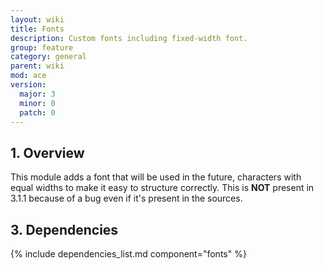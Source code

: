 ```yaml
---
layout: wiki
title: Fonts
description: Custom fonts including fixed-width font.
group: feature
category: general
parent: wiki
mod: ace
version:
  major: 3
  minor: 0
  patch: 0
---
```


## 1. Overview

This module adds a font that will be used in the future, characters with equal widths to make it easy to structure correctly. This is **NOT** present in 3.1.1 because of a bug even if it's present in the sources.


## 3. Dependencies

{% include dependencies_list.md component="fonts" %}
